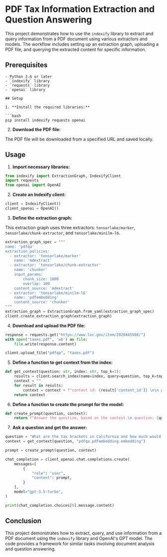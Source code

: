 
# PDF Tax Information Extraction and Question Answering

This project demonstrates how to use the `indexify` library to extract and query information from a PDF document using various extractors and models. The workflow includes setting up an extraction graph, uploading a PDF file, and querying the extracted content for specific information.

## Prerequisites
```
- Python 3.6 or later
- `indexify` library
- `requests` library
- `openai` library

## Setup

1. **Install the required libraries:**

```bash
pip install indexify requests openai
```

2. **Download the PDF file:**

The PDF file will be downloaded from a specified URL and saved locally.

## Usage

1. **Import necessary libraries:**

```python
from indexify import ExtractionGraph, IndexifyClient
import requests
from openai import OpenAI
```

2. **Create an Indexify client:**

```python
client = IndexifyClient()
client_openai = OpenAI()
```

3. **Define the extraction graph:**

This extraction graph uses three extractors: `tensorlake/marker`, `tensorlake/chunk-extractor`, and `tensorlake/minilm-l6`.

```python
extraction_graph_spec = """
name: 'pdfqa'
extraction_policies:
  - extractor: 'tensorlake/marker'
    name: 'mdextract'
  - extractor: 'tensorlake/chunk-extractor'
    name: 'chunker'
    input_params:
        chunk_size: 1000
        overlap: 100
    content_source: 'mdextract'
  - extractor: 'tensorlake/minilm-l6'
    name: 'pdfembedding'
    content_source: 'chunker'
"""
extraction_graph = ExtractionGraph.from_yaml(extraction_graph_spec)
client.create_extraction_graph(extraction_graph)
```

4. **Download and upload the PDF file:**

```python
response = requests.get("https://www.loc.gov/item/2020445568/")
with open("taxes.pdf", 'wb') as file:
    file.write(response.content)

client.upload_file("pdfqa", "taxes.pdf")
```

5. **Define a function to get context from the index:**

```python
def get_context(question: str, index: str, top_k=3):
    results = client.search_index(name=index, query=question, top_k=top_k)
    context = ""
    for result in results:
        context = context + f"content id: {result['content_id']} \n\n passage: {result['text']}\n"
    return context
```

6. **Define a function to create the prompt for the model:**

```python
def create_prompt(question, context):
    return f"Answer the question, based on the context.\n question: {question} \n context: {context}"
```

7. **Ask a question and get the answer:**

```python
question = "What are the tax brackets in California and how much would I owe on an income of $24,000?"
context = get_context(question, "pdfqa.pdfembedding.embedding")

prompt = create_prompt(question, context)

chat_completion = client_openai.chat.completions.create(
    messages=[
        {
            "role": "user",
            "content": prompt,
        }
    ],
    model="gpt-3.5-turbo",
)

print(chat_completion.choices[0].message.content)
```

## Conclusion

This project demonstrates how to extract, query, and use information from a PDF document using the `indexify` library and OpenAI's GPT model. The code provides a framework for similar tasks involving document analysis and question answering.
